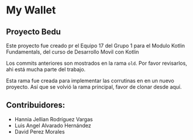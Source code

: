 # My Wallet
## Proyecto Bedu

Este proyecto fue creado pr el Equipo 17 del Grupo 1 para el Modulo Kotlin Fundamentals, del curso de Desarrollo Movil con Kotlin

Los commits anteriores son mostrados en la rama ``old``. Por favor revisarlos, ahi está mucha parte del trabajo.

Esta rama fue creada para implementar las corrutinas en en un nuevo proyecto. Así que se volvió la rama principal, favor de clonar desde aquí.

## Contribuidores:
- Hannia Jellian Rodríguez Vargas
- Luis Angel Alvarado Hernández
- David Perez Morales
